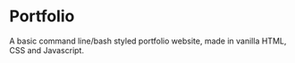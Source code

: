 # Portfolio

A basic command line/bash styled portfolio website, made in vanilla HTML, CSS and Javascript. 
